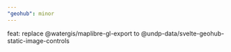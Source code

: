 ```yaml
---
"geohub": minor
---
```


feat: replace @watergis/maplibre-gl-export to @undp-data/svelte-geohub-static-image-controls

